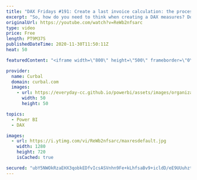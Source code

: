 ```yaml
---
title: "DAX Fridays #191: Create a last invoice calculation: the process, calculation and troubleshooting"
excerpt: "So, how do you need to think when creating a DAX measures? Do you create the measure in one step? Do you break it down in small steps? How do you troubleshoot it?  In today's video I am going to show you the steps you need to take to create a DAX measure and troubleshoot it. The measure is : last invoice"
originalUrl: https://youtube.com/watch?v=ReWb2nfsarc
type: video
price: Free
length: PT9M37S
publishedDateTime: 2020-11-30T11:50:11Z
heat: 50

featuredContent: "<iframe width=\"800\" height=\"500\" frameborder=\"0\" src=\"https://www.youtube.com/embed/ReWb2nfsarc\" allow=\"accelerometer; autoplay; encrypted-media; gyroscope; picture-in-picture\" allowfullscreen></iframe>"

provider:
  name: Curbal
  domain: curbal.com
  images:
    - url: https://everyday-cc.github.io/powerbi/assets/images/organizations/curbal.com-50x50.jpg
      width: 50
      height: 50

topics:
  - Power BI
  - DAX

images:
  - url: https://i.ytimg.com/vi/ReWb2nfsarc/maxresdefault.jpg
    width: 1280
    height: 720
    isCached: true

secured: "ubY5NWOkRzaEHX3qobkEDfvIcsASVnhn9Fe+kLhfsaBv9+icldD/eE9UUuhzt5R+kf6pJoA3iVUXRi2Cl8qpkjSaxHbyukMpiQ2PIj9kkgDC7V9bxwOSUn3zFUgZu8tgJHO8jDm1K8ekATtdlXTa+gNeyto49c9DEfgvwJwUQzau9p2KhTyF5STo/InoA53ftMkLu2CIoAV4B/QpBn6EoPuCGr2QCnp5zKBqrpfHv2fXuk9E/t7rqrkQC/fDhlw5yGMj7Eim8HHmL0eJ5fh3ibTUSU3Pic+STKFkzVr3vlPrkV1LVkP3kYJPIooA4xy+h9bfg6aXP19E7dcuy0Ek+YBxGGmNEJd9/eagKUnCwxxuy/WN47nTraXqvvnweBAChBgSKnqWjNgKjmaPREWYs1UvmY8awQoF/zjvR0x7x2E=;mpclFcCTFop71Kuz9oKHKA=="
---
```


